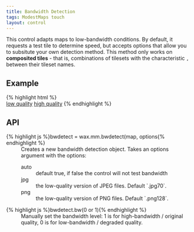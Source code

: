 ```yaml
---
title: Bandwidth Detection
tags: ModestMaps touch
layout: control
---
```


This control adapts maps to low-bandwidth conditions. By default, it requests
a test tile to determine speed, but accepts options that allow you to subsitute
your own detection method. This method only works on **composited tiles** - that is,
combinations of tilesets with the characteristic `,` between their tileset
names.

## Example

<div class='live'>
{% highlight html %}
<div id='map-div'></div>
<a href='#' id='trigger-low'>low quality</a>
<a href='#' id='trigger-high'>high quality</a>
<script>
var mm = com.modestmaps;
var tilejson = {
  tilejson: '1.0.0',
  scheme: 'tms',
  tiles: ['http://a.tiles.mapbox.com/mapbox/1.0.0/blue-marble-topo-jul' +
    ',world-bank-borders-ar/{z}/{x}/{y}.png']
};

var m = new mm.Map('map-div',
  new wax.mm.connector(tilejson), null,
  [new mm.MouseHandler(), new mm.TouchHandler()]);
var bw = wax.mm.bwdetect(m, {
  png: '.png32'
});
document.getElementById('trigger-low').onclick = function() {
  bw.bw(0); return false;
};
document.getElementById('trigger-high').onclick = function() {
  bw.bw(1); return false;
};
m.setCenterZoom(new mm.Location(39, -98), 2);
</script>
{% endhighlight %}
</div>

## API

<dl>
  <dt>{% highlight js %}bwdetect = wax.mm.bwdetect(map, options{% endhighlight %}</dt>
  <dd>Creates a new bandwidth detection object. Takes an options argument with the options:
    <dl>
      <dt>auto</dt><dd>default true, if false the control will not test bandwidth</dd>
      <dt>jpg</dt> <dd>the low-quality version of JPEG files. Default `.jpg70`.</dd>
      <dt>png</dt> <dd>the low-quality version of PNG files. Default `.png128`.</dd>
    </dl>
  </dd>
  <dt>{% highlight js %}bwdetect.bw(0 or 1){% endhighlight %}</dt>
  <dd>Manually set the bandwidth level: 1 is for high-bandwidth / original quality,
  0 is for low-bandwidth / degraded quality.</dd>
</dl>
